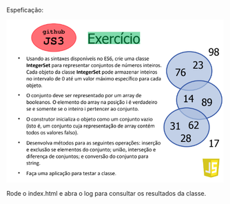 Espeficação:


![Alt text](image.png)



Rode o index.html e abra o log para consultar os resultados da classe.